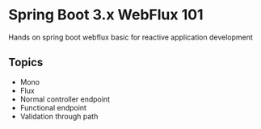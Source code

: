 # Spring Boot 3.x WebFlux 101

Hands on spring boot webflux basic for reactive application development

## Topics

* Mono
* Flux
* Normal controller endpoint
* Functional endpoint
* Validation through path
